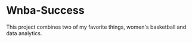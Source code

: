 # Wnba-Success
This project combines two of my favorite things, women's basketball and data analytics. 
